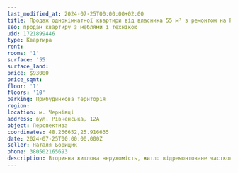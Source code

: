 ```yaml
---
last_modified_at: 2024-07-25T00:00:00+02:00
title: Продаж однокімнатної квартири від власника 55 м² з ремонтом на Рівненській
seo: продам квартиру з меблями і технікою
uid: 1721899446
type: Квартира
rent:
rooms: '1'
surface: '55'
surface_land:
price: $93000
price_sqmt:
floor: '1'
floors: '10'
parking: Прибудинкова територія
region:
location: м. Чернівці
address: вул. Рівненська, 12А
object: Перспектива
coordinates: 48.266652,25.916635
date: 2024-07-25T00:00:00.000Z
seller: Наталя Борищик
phone: 380502165693
description: Вторинна житлова нерухомість, житло відремонтоване частково з меблями, придатне і готове для проживання
---
```

